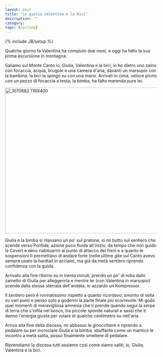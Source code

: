 ```yaml
---
layout: post
title: "io giulia valentina e la bici"
description: ""
category: 
tags: [cycling]
---
```

{% include JB/setup %}

Qualche giorno fa Valentina ha compiuto due mesi, e oggi ha fatto la sua prima escursione in montagna.

Saliamo sul Monte Canto io, Giulia, Valentina e la bici; io ho dietro uno zaino con focaccia, acqua, brugole e una camera d'aria; davanti un marsupio con la bambina; la bici la spingo su con una mano. Arrivati in cima, veloce picnic con un pezzo di focaccia a testa; la bimba, ha fatto merenda pure lei.

<a href="http://www.flickr.com/photos/aadm/8064640682/" title="_1070682 TRIX400 by aadm, on Flickr"><img src="http://farm9.staticflickr.com/8038/8064640682_160ea5e3be_z.jpg" width="640" height="480" alt="_1070682 TRIX400"></a>

Giulia e la bimba si rilassano un po' sul pratone, io mi butto sul sentiero che scende verso Pontida; azione poco fluida all'inizio, da tempo che non guido la Covert e devo riabituarmi al punto di attacco dei freni e a quanto le sospensioni ti permettano di andare forte (nelle ultime gite sul Canto avevo sempre usato la hardtail in acciaio), ma già da metà sentiero riprendo confidenza con la guida.

Arrivato alla fine ritorno su in trenta minuti, prendo un po' di roba dallo zainetto di Giulia per alleggerirla e mentre lei (con Valentina in marsupio) scende dalla stessa sterrata dell'andata, io azzardo un Kompressor.

Il sentiero però è rovinatissimo rispetto a quanto ricordavo; smonto di sella su vari punti e penso solo a godermi la parte finale più scorrevole. Mi godo quei momenti di meravigliosa amnesia che ti prende quando segui la serpe di terra che s'infila nel bosco, tra piccole sponde naturali e sassi che ti danno l'energia giusta per volare di qualche centimetro su nell'aria.

Arrivo alla fine della discesa, mi abbasso le ginocchiere e riprendo a pedalare su per incrociare Giulia e la bimba; sbuffante come un mantice le incontro a metà salita, posso finalmente smettere di pedalare. 

Riprendiamo la discesa tutti assieme così come siamo saliti; io, Giulia, Valentina e la bici. 
